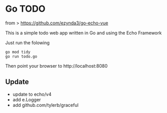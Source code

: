 # Go TODO

from > https://github.com/ezynda3/go-echo-vue

This is a simple todo web app written in Go and using the Echo Framework

Just run the folowing

```
go mod tidy
go run todo.go
```

Then point your browser to http://localhost:8080

## Update
 - update to echo/v4
 - add e.Logger
 - add github.com/tylerb/graceful
